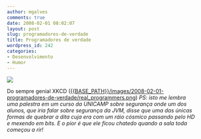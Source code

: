```yaml
---
author: mgalves
comments: true
date: 2008-02-01 08:02:07
layout: post
slug: programadores-de-verdade
title: Programadores de verdade
wordpress_id: 242
categories:
- Desenvolvimento
- Humor
---
```


[![]({{BASE_PATH}}/images/2008-02-01-programadores-de-verdade/real_programmers.png)]({{BASE_PATH}}/images/2008-02-01-programadores-de-verdade/real_programmers.png)

Do sempre genial XKCD ([{{BASE_PATH}}/images/2008-02-01-programadores-de-verdade/real_programmers.png]({{BASE_PATH}}/images/2008-02-01-programadores-de-verdade/real_programmers.png))
_PS: isto me lembra uma palestra em um curso da UNICAMP sobre segurança onde um dos alunos, que iria falar sobre segurança da JVM, disse que uma das únicas formas de quebrar a dita cuja era com um ráio cósmico passando pelo HD e mexendo em bits. E o pior é que ele ficou chatedo quando a sala toda começou a rir!_
